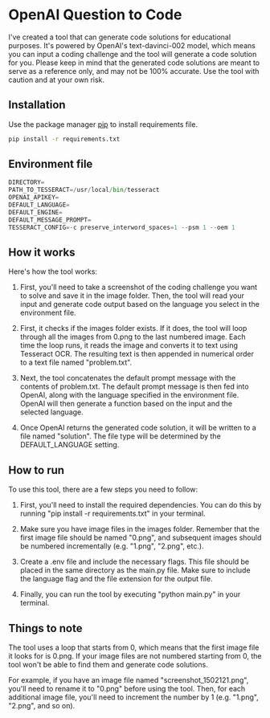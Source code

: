 # OpenAI Question to Code

I've created a tool that can generate code solutions for educational purposes. It's powered by OpenAI's text-davinci-002 model, which means you can input a coding challenge and the tool will generate a code solution for you. Please keep in mind that the generated code solutions are meant to serve as a reference only, and may not be 100% accurate. Use the tool with caution and at your own risk.


## Installation

Use the package manager [pip](https://pip.pypa.io/en/stable/) to install requirements file.

```bash
pip install -r requirements.txt
```

## Environment file

```python
DIRECTORY=
PATH_TO_TESSERACT=/usr/local/bin/tesseract
OPENAI_APIKEY=
DEFAULT_LANGUAGE=
DEFAULT_ENGINE=
DEFAULT_MESSAGE_PROMPT=
TESSERACT_CONFIG=-c preserve_interword_spaces=1 --psm 1 --oem 1
```


## How it works
Here's how the tool works:

1. First, you'll need to take a screenshot of the coding challenge you want to solve and save it in the image folder. Then, the tool will read your input and generate code output based on the language you select in the environment file.

1. First, it checks if the images folder exists. If it does, the tool will loop through all the images from 0.png to the last numbered image. Each time the loop runs, it reads the image and converts it to text using Tesseract OCR. The resulting text is then appended in numerical order to a text file named "problem.txt".

2. Next, the tool concatenates the default prompt message with the contents of problem.txt. The default prompt message is then fed into OpenAI, along with the language specified in the environment file. OpenAI will then generate a function based on the input and the selected language.

3. Once OpenAI returns the generated code solution, it will be written to a file named "solution". The file type will be determined by the DEFAULT_LANGUAGE setting.

## How to run

To use this tool, there are a few steps you need to follow:

1. First, you'll need to install the required dependencies. You can do this by running "pip install -r requirements.txt" in your terminal.

2. Make sure you have image files in the images folder. Remember that the first image file should be named "0.png", and subsequent images should be numbered incrementally (e.g. "1.png", "2.png", etc.).

3. Create a .env file and include the necessary flags. This file should be placed in the same directory as the main.py file. Make sure to include the language flag and the file extension for the output file.

4. Finally, you can run the tool by executing "python main.py" in your terminal.

## Things to note
The tool uses a loop that starts from 0, which means that the first image file it looks for is 0.png. If your image files are not numbered starting from 0, the tool won't be able to find them and generate code solutions.

For example, if you have an image file named "screenshot_1502121.png", you'll need to rename it to "0.png" before using the tool. Then, for each additional image file, you'll need to increment the number by 1 (e.g. "1.png", "2.png", and so on).

